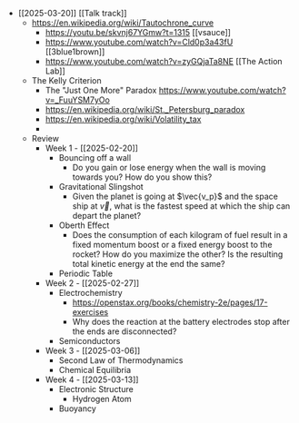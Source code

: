 - [[2025-03-20]] [[Talk track]]
	- https://en.wikipedia.org/wiki/Tautochrone_curve
		- https://youtu.be/skvnj67YGmw?t=1315 [[vsauce]]
		- https://www.youtube.com/watch?v=Cld0p3a43fU [[3blue1brown]]
		- https://www.youtube.com/watch?v=zyGQjaTa8NE [[The Action Lab]]
	- The Kelly Criterion
		- The "Just One More" Paradox
		  https://www.youtube.com/watch?v=_FuuYSM7yOo
		- https://en.wikipedia.org/wiki/St._Petersburg_paradox
		- https://en.wikipedia.org/wiki/Volatility_tax
		-
	- Review
		- Week 1 - [[2025-02-20]]
			- Bouncing off a wall
				- Do you gain or lose energy when the wall is moving towards you? How do you show this?
			- Gravitational Slingshot
				- Given the planet is going at $\vec{v_p}$ and the space ship at $\vec{v}$, what is the fastest speed at which the ship can depart the planet?
			- Oberth Effect
				- Does the consumption of each kilogram of fuel result in a fixed momentum boost or a fixed energy boost to the rocket? How do you maximize the other? Is the resulting total kinetic energy at the end the same?
			- Periodic Table
		- Week 2 - [[2025-02-27]]
			- Electrochemistry
				- https://openstax.org/books/chemistry-2e/pages/17-exercises
				- Why does the reaction at the battery electrodes stop after the ends are disconnected?
			- Semiconductors
		- Week 3 - [[2025-03-06]]
			- Second Law of Thermodynamics
			- Chemical Equilibria
		- Week 4 - [[2025-03-13]]
			- Electronic Structure
				- Hydrogen Atom
			- Buoyancy
